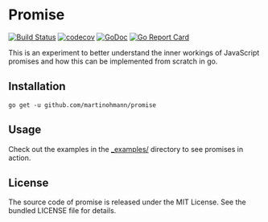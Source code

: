 Promise
=======

[![Build Status](https://travis-ci.org/martinohmann/promise.svg?branch=master)](https://travis-ci.org/martinohmann/promise)
[![codecov](https://codecov.io/gh/martinohmann/promise/branch/master/graph/badge.svg)](https://codecov.io/gh/martinohmann/promise)
[![GoDoc](https://godoc.org/github.com/martinohmann/promise?status.svg)](https://godoc.org/github.com/martinohmann/promise)
[![Go Report Card](https://goreportcard.com/badge/github.com/martinohmann/promise)](https://goreportcard.com/report/github.com/martinohmann/promise)

This is an experiment to better understand the inner workings of JavaScript
promises and how this can be implemented from scratch in go.

Installation
------------

```
go get -u github.com/martinohmann/promise
```

Usage
-----

Check out the examples in the [_examples/](_examples/) directory to see promises in action.

License
-------

The source code of promise is released under the MIT License. See the bundled
LICENSE file for details.
